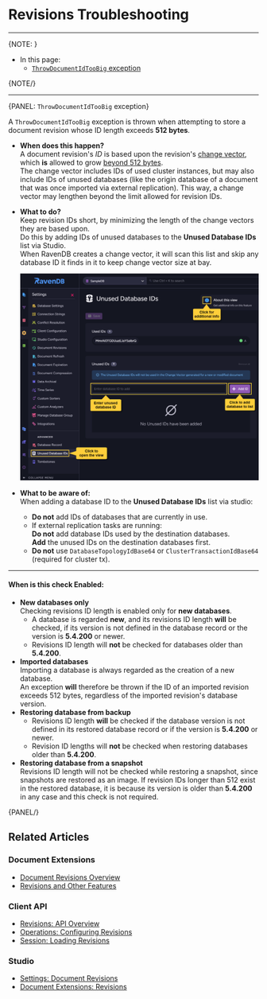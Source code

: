 # Revisions Troubleshooting
---

{NOTE: }

* In this page:  
  * [`ThrowDocumentIdTooBig` exception](../../document-extensions/revisions/troubleshooting#throwdocumentidtoobig-exception)  

{NOTE/}

---

{PANEL: `ThrowDocumentIdTooBig` exception}

A `ThrowDocumentIdTooBig` exception is thrown when attempting to store a document revision 
whose ID length exceeds **512 bytes**.  

* **When does this happen?**  
  A document revision's *ID* is based upon the revision's [change vector](../../server/clustering/replication/change-vector), 
  which **is** allowed to grow [beyond 512 bytes](../../client-api/operations/maintenance/clean-change-vector).  
  The change vector includes IDs of used cluster instances, but may also include IDs of unused databases (like 
  the origin database of a document that was once imported via external replication). This way, a change vector 
  may lengthen beyond the limit allowed for revision IDs.  

* **What to do?**  
  Keep revision IDs short, by minimizing the length of the change vectors they are based upon.  
  Do this by adding IDs of unused databases to the **Unused Database IDs** list via Studio.  
  When RavenDB creates a change vector, it will scan this list and skip any database ID it 
  finds in it to keep change vector size at bay.  

     ![Unused Database IDs List](images\revisions_unused-database-IDs.png "Unused Database IDs List")

* **What to be aware of:**  
  When adding a database ID to the **Unused Database IDs** list via studio:  
   * **Do not** add IDs of databases that are currently in use.  
   * If external replication tasks are running:  
     **Do not** add database IDs used by the destination databases.  
     **Add** the unused IDs on the destination databases first.  
   * **Do not** use `DatabaseTopologyIdBase64` or `ClusterTransactionIdBase64` (required for cluster tx).  

---

#### When is this check Enabled:

* **New databases only**  
  Checking revisions ID length is enabled only for **new databases**.  
   * A database is regarded **new**, and its revisions ID length **will** be checked, if 
     its version is not defined in the database record or the version is **5.4.200** or newer.  
   * Revisions ID length will **not** be checked for databases older than **5.4.200**.  
* **Imported databases**  
  Importing a database is always regarded as the creation of a new database.  
  An exception **will** therefore be thrown if the ID of an imported revision 
  exceeds 512 bytes, regardless of the imported revision's database version.  
* **Restoring database from backup**  
   * Revisions ID length **will** be checked if the database version is not defined in its 
     restored database record or if the version is **5.4.200** or newer.  
   * Revision ID lengths will **not** be checked when restoring databases older than **5.4.200**.  
* **Restoring database from a snapshot**  
  Revisions ID length will not be checked while restoring a snapshot, since snapshots are 
  restored as an image. If revision IDs longer than 512 exist in the restored database, it 
  is because its version is older than **5.4.200** in any case and this check is not required.  

{PANEL/}

## Related Articles

### Document Extensions

* [Document Revisions Overview](../../document-extensions/revisions/overview)  
* [Revisions and Other Features](../../document-extensions/revisions/revisions-and-other-features)  

### Client API

* [Revisions: API Overview](../../document-extensions/revisions/client-api/overview)  
* [Operations: Configuring Revisions](../../document-extensions/revisions/client-api/operations/configure-revisions)  
* [Session: Loading Revisions](../../document-extensions/revisions/client-api/session/loading)  

### Studio

* [Settings: Document Revisions](../../studio/database/settings/document-revisions)  
* [Document Extensions: Revisions](../../studio/database/document-extensions/revisions)  
